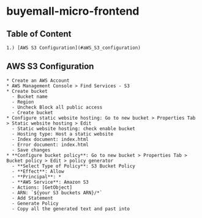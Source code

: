 # buyemall-micro-frontend

## Table of Content

    1.) [AWS S3 Configuration](#aWS_S3_configuration)

## AWS S3 Configuration

    * Create an AWS Account
    * AWS Management Console > Find Services - S3
    * Create bucket
      - Bucket name
      - Region
      - Uncheck Block all public access
      - Create bucket
    * Configure static website hosting: Go to new bucket > Properties Tab > Static website hosting > Edit
      - Static website hosting: check enable bucket
      - Hosting type: Host a static website
      - Index document: index.html
      - Error document: index.html
      - Save changes
    * **Configure bucket policy**: Go to new bucket > Properties Tab > Bucket policy > Edit > policy generator
      - **Select Type of Policy**: S3 Bucket Policy
      - **Effect**: Allow
      - **Principal**: *
      - **AWS Service**: Amazon S3
      - Actions: [GetObject]
      - ARN: `${your S3 buckets ARN}/*`
      - Add Statement
      - Generate Policy
      - Copy all the generated text and past into

